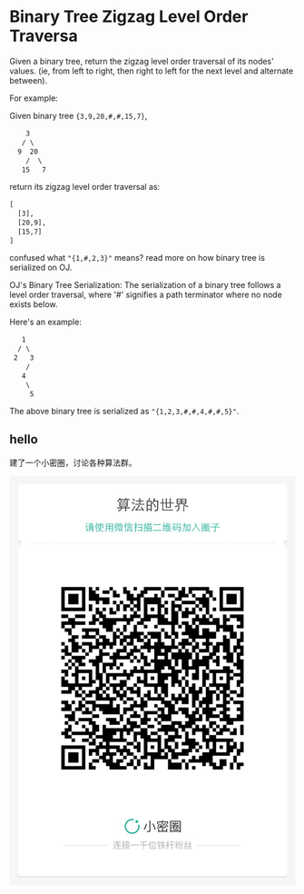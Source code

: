 # Binary Tree Zigzag Level Order Traversa

Given a binary tree, return the zigzag level order traversal of its nodes' values. (ie, from left to right, then right to left for the next level and alternate between).  

For example:  

Given binary tree `{3,9,20,#,#,15,7}`,  

```
    3
   / \
  9  20
    /  \
   15   7
```

return its zigzag level order traversal as:  

```
[
  [3],
  [20,9],
  [15,7]
]
```

confused what `"{1,#,2,3}"` means?  read more on how binary tree is serialized on OJ.


OJ's Binary Tree Serialization:
The serialization of a binary tree follows a level order traversal, where '#' signifies a path terminator where no node exists below.

Here's an example:

```
   1
  / \
 2   3
    /
   4
    \
     5
```

The above binary tree is serialized as `"{1,2,3,#,#,4,#,#,5}"`.  


## hello

建了一个小密圈，讨论各种算法群。  

![小密圈](../../suanfa_xiaomiquan.jpg)

